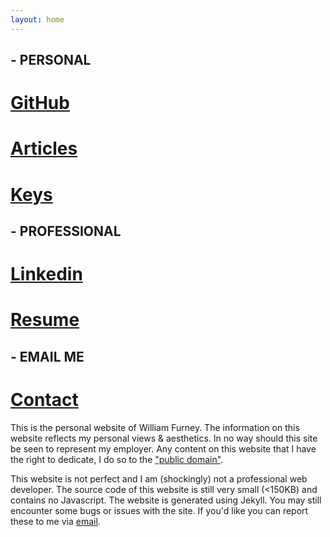 ```yaml
---
layout: home
---
```


<div class="homepage_container" markdown="1">

<div class="homepage_links" markdown="1">

## - PERSONAL
# [GitHub](https://github.com/wfurney13/wfurney13.github.io)
# [Articles](/articles/index.html)
# [Keys](/keys.html)
## - PROFESSIONAL
# [Linkedin](https://www.linkedin.com/in/william-furney-39a418154/)
# [Resume]()
## - EMAIL ME
# [Contact](mailto:mail@wfurney.com)

</div>

<div class="homepage_bio" markdown="1">

This is the personal website of William Furney. The information on this website reflects my personal views & aesthetics. In no way should this site be seen to represent my employer. Any content on this website that I have the right to dedicate, I do so to the ["public domain"](https://fairuse.stanford.edu/overview/public-domain/welcome/).

This website is not perfect and I am (shockingly) not a professional web developer. The source code of this website is still very small (<150KB) and contains no Javascript. The website is generated using Jekyll. You may still encounter some bugs or issues with the site. If you'd like you can report these to me via [email](mailto:mail@wfurney.com).

</div>

</div>



